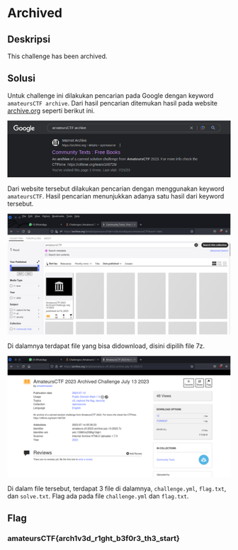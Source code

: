 # Archived

## Deskripsi
This challenge has been archived.

## Solusi
Untuk challenge ini dilakukan pencarian pada Google dengan keyword `amateursCTF archive`.
Dari hasil pencarian ditemukan hasil pada website [archive.org](https://archive.org/details/opensource?tab=collection&sort=-date&and%5B%5D=mediatype%3A%22%22texts%22+AND+%28Team%29%22) seperti berikut ini.

![Search result from Google](./1.png)

Dari website tersebut dilakukan pencarian dengan menggunakan keyword `amateursCTF`. Hasil pencarian menunjukkan adanya satu hasil dari keyword tersebut.

![Search result from archive.org](./2.png)

Di dalamnya terdapat file yang bisa didownload, disini dipilih file 7z.

![Downloadable files](./3.png)

Di dalam file tersebut, terdapat 3 file di dalamnya, `challenge.yml`, `flag.txt`, dan `solve.txt`. Flag ada pada file `challenge.yml` dan `flag.txt`.

## Flag
### amateursCTF{arch1v3d_r1ght_b3f0r3_th3_start}
